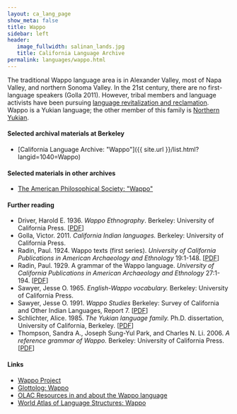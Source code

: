 ```yaml
---
layout: ca_lang_page
show_meta: false
title: Wappo
sidebar: left
header:
   image_fullwidth: salinan_lands.jpg
   title: California Language Archive
permalink: languages/wappo.html
---
```


The traditional Wappo language area is in Alexander Valley, most of Napa Valley, and northern Sonoma Valley. In the 21st century, there are no first-language speakers (Golla 2011). However, tribal members and language activists have been pursuing [language revitalization and reclamation](https://scholarspace.manoa.hawaii.edu/bitstream/10125/26061/26061.pdf). Wappo is a Yukian language; the other member of this family is [Northern Yukian](northern-yukian.html).

#### Selected archival materials at Berkeley

* [California Language Archive: "Wappo"]({{ site.url }}/list.html?langid=1040=Wappo)

#### Selected materials in other archives

* [The American Philosophical Society: "Wappo"](https://indigenousguide.amphilsoc.org/search?f%5B0%5D=guide_culture_content_title%3AWappo)

#### Further reading

* Driver, Harold E. 1936. *Wappo Ethnography*. Berkeley: University of California Press.
[[PDF](https://digitalassets.lib.berkeley.edu/anthpubs/ucb/text/ucp036-004.pdf)]
* Golla, Victor. 2011. *California Indian languages.* Berkeley: University of California Press.
* Radin, Paul. 1924. Wappo texts (first series). *University of California Publications in American Archaeology and Ethnology* 19:1-148.
[[PDF](http://digitalassets.lib.berkeley.edu/anthpubs/ucb/text/ucp019-002.pdf)]
* Radin, Paul. 1929. A grammar of the Wappo language.	*University of California Publications in American Archaeology and Ethnology* 27:1-194.
[[PDF](http://digitalassets.lib.berkeley.edu/anthpubs/ucb/text/ucp027-001.pdf)]
* Sawyer, Jesse O. 1965. *English-Wappo vocabulary.* Berkeley: University of California Press.
* Sawyer, Jesse O. 1991. *Wappo Studies* Berkeley: Survey of California and Other Indian Languages, Report 7.
[[PDF](https://escholarship.org/uc/item/8380c34w)]
* Schlichter, Alice. 1985. *The Yukian language family.* Ph.D. dissertation, University of California, Berkeley.
[[PDF](https://escholarship.org/uc/item/0zf540nk)]
* Thompson, Sandra A., Joseph Sung-Yul Park, and Charles N. Li. 2006. *A reference grammar of Wappo.* Berkeley: University of California Press.
[[PDF](http://escholarship.org/uc/item/0dv86220)]

#### Links

* [Wappo Project](http://wieldoc.org/?page_id=27)
* [Glottolog: Wappo](https://glottolog.org/resource/languoid/id/wapp1239)
* [OLAC Resources in and about the Wappo language](http://www.language-archives.org/language/wao)
* [World Atlas of Language Structures: Wappo](https://wals.info/languoid/lect/wals_code_wap)

